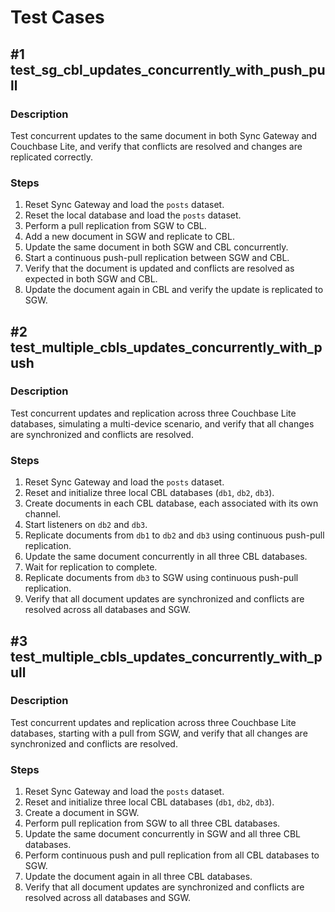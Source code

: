 # Test Cases

## #1 test_sg_cbl_updates_concurrently_with_push_pull

### Description
Test concurrent updates to the same document in both Sync Gateway and Couchbase Lite, and verify that conflicts are resolved and changes are replicated correctly.

### Steps
1. Reset Sync Gateway and load the `posts` dataset.
2. Reset the local database and load the `posts` dataset.
3. Perform a pull replication from SGW to CBL.
4. Add a new document in SGW and replicate to CBL.
5. Update the same document in both SGW and CBL concurrently.
6. Start a continuous push-pull replication between SGW and CBL.
7. Verify that the document is updated and conflicts are resolved as expected in both SGW and CBL.
8. Update the document again in CBL and verify the update is replicated to SGW.

## #2 test_multiple_cbls_updates_concurrently_with_push

### Description
Test concurrent updates and replication across three Couchbase Lite databases, simulating a multi-device scenario, and verify that all changes are synchronized and conflicts are resolved.

### Steps
1. Reset Sync Gateway and load the `posts` dataset.
2. Reset and initialize three local CBL databases (`db1`, `db2`, `db3`).
3. Create documents in each CBL database, each associated with its own channel.
4. Start listeners on `db2` and `db3`.
5. Replicate documents from `db1` to `db2` and `db3` using continuous push-pull replication.
6. Update the same document concurrently in all three CBL databases.
7. Wait for replication to complete.
8. Replicate documents from `db3` to SGW using continuous push-pull replication.
9. Verify that all document updates are synchronized and conflicts are resolved across all databases and SGW.

## #3 test_multiple_cbls_updates_concurrently_with_pull

### Description
Test concurrent updates and replication across three Couchbase Lite databases, starting with a pull from SGW, and verify that all changes are synchronized and conflicts are resolved.

### Steps
1. Reset Sync Gateway and load the `posts` dataset.
2. Reset and initialize three local CBL databases (`db1`, `db2`, `db3`).
3. Create a document in SGW.
4. Perform pull replication from SGW to all three CBL databases.
5. Update the same document concurrently in SGW and all three CBL databases.
6. Perform continuous push and pull replication from all CBL databases to SGW.
7. Update the document again in all three CBL databases.
8. Verify that all document updates are synchronized and conflicts are resolved across all databases and SGW. 